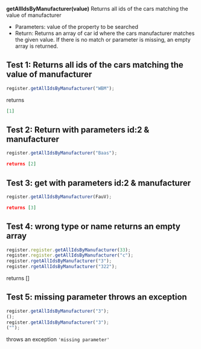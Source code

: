 **getAllIdsByManufacturer(value)**
Returns all ids of the cars matching the value of manufacturer

- Parameters: value of the property to be searched
- Return: Returns an array of car id where the cars manufacturer matches the given value. If there is no match or parameter is missing, an empty array is returned.

## Test 1: Returns all ids of the cars matching the value of manufacturer

```js
register.getAllIdsByManufacturer("WBM");
```

returns

```json
[1]
```

## Test 2: Return with parameters id:2 & manufacturer

```js
register.getAllIdsByManufacturer("Baas");
```

```json
returns [2]
```

## Test 3: get with parameters id:2 & manufacturer

```js
register.getAllIdsByManufacturer(FauV);
```

```json
returns [3]
```

## Test 4: wrong type or name returns an empty array

```js
register.register.getAllIdsByManufacturer(33);
register.register.getAllIdsByManufacturer("c");
register.rgetAllIdsByManufacturer("3");
register.rgetAllIdsByManufacturer("322");
```

returns []

## Test 5: missing parameter throws an exception

```js
register.getAllIdsByManufacturer("3");
();
register.getAllIdsByManufacturer("3");
("");
```

throws an exception `'missing parameter'`
